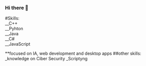 ### Hi there 👋

#Skills: <br>
__C++ <br>
__Pyhton <br>
__Java <br>
__C# <br>
__JavaScript 

**focused on IA, web development and desktop apps
##other skills:
_knowledge on Ciber Security
_Scriptyng
